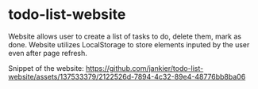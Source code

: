 # todo-list-website

Website allows user to create a list of tasks to do, delete them, mark as done. Website utilizes LocalStorage to store elements inputed by the user even after page refresh.

Snippet of the website:
https://github.com/jankier/todo-list-website/assets/137533379/2122526d-7894-4c32-89e4-48776bb8ba06

